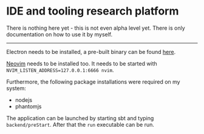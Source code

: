 # IDE and tooling research platform

There is nothing here yet - this is not even alpha level yet. There is only documentation on how to use it by myself.

---

Electron needs to be installed, a pre-built binary can be found [here](https://github.com/atom/electron/releases).

[Neovim](https://github.com/neovim/neovim) needs to be installed too. It needs to be started with `NVIM_LISTEN_ADDRESS=127.0.0.1:6666 nvim`.

Furthermore, the following package installations were required on my system:

- nodejs
- phantomjs

The application can be launched by starting sbt and typing `backend/preStart`. After that the `run` executable can be run.

